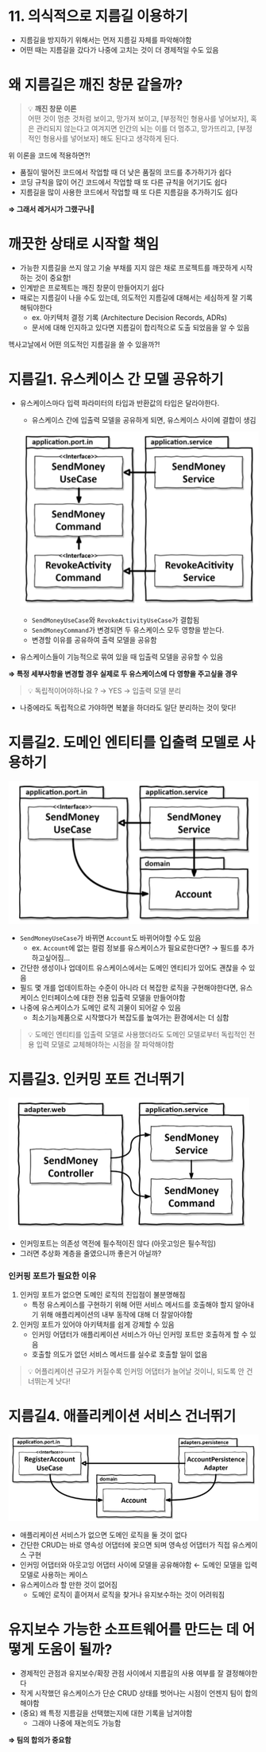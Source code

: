 # 11. 의식적으로 지름길 이용하기

- 지름길을 방지하기 위해서는 먼저 지름길 자체를 파악해야함
- 어떤 때는 지름길을 갔다가 나중에 고치는 것이 더 경제적일 수도 있음

# 왜 지름길은 깨진 창문 같을까?

>💡 **깨진 창문 이론**  
어떤 것이 멈춘 것처럼 보이고, 망가져 보이고, [부정적인 형용사를 넣어보자], 혹은 관리되지 않는다고 여겨지면 인간의 뇌는 이를 더 멈추고, 망가뜨리고, [부정적인 형용사를 넣어보자] 해도 된다고 생각하게 된다.
>

위 이론을 코드에 적용하면?!

- 품질이 떨어진 코드에서 작업할 때 더 낮은 품질의 코드를 추가하기가 쉽다
- 코딩 규칙을 많이 어긴 코드에서 작업할 때 또 다른 규칙을 어기기도 쉽다
- 지름길을 많이 사용한 코드에서 작업할 때 또 다른 지름길을 추가하기도 쉽다

**⇒ 그래서 레거시가 그랬구나🤭**

# 깨끗한 상태로 시작할 책임

- 가능한 지름길을 쓰지 않고 기술 부채를 지지 않은 채로 프로젝트를 깨끗하게 시작하는 것이 중요함!
- 인계받은 프로젝트는 깨진 창문이 만들어지기 쉽다
- 때로는 지름길이 나을 수도 있는데, 의도적인 지름길에 대해서는 세심하게 잘 기록해둬야한다
    - ex. 아키텍처 결정 기록 (Architecture Decision Records, ADRs)
    - 문서에 대해 인지하고 있다면 지름길이 합리적으로 도출 되었음을 알 수 있음

헥사고날에서 어떤 의도적인 지름길을 쓸 수 있을까?!

# 지름길1. 유스케이스 간 모델 공유하기

- 유스케이스마다 입력 파라미터의 타입과 반환값의 타입은 달라야한다.
    - 유스케이스 간에 입출력 모델을 공유하게 되면, 유스케이스 사이에 결합이 생김
    
    ![Untitled](/images/chapter11/Untitled.png)
    
    - `SendMoneyUseCase`와 `RevokeActivityUseCase`가 결합됨
    - `SendMoneyCommand`가 변경되면 두 유스케이스 모두 영향을 받는다.
    - 변경할 이유를 공유하여 출력 모델을 공유함
- 유스케이스들이 기능적으로 묶여 있을 때 입출력 모델을 공유할 수 있음

**⇒ 특정 세부사항을 변경할 경우 실제로 두 유스케이스에 다 영향을 주고싶을 경우**


>💡 독립적이어야하나요 ? → YES → 입출력 모델 분리

- 나중에라도 독립적으로 가야하면 복붙을 하더라도 일단 분리하는 것이 맞다!
>

# 지름길2. 도메인 엔티티를 입출력 모델로 사용하기

![Untitled](/images/chapter11/Untitled%201.png)

- `SendMoneyUseCase`가 바뀌면 `Account`도 바뀌어야할 수도 있음
    - ex. `Account`에 없는 컬럼 정보를 유스케이스가 필요로한다면? → 필드를 추가하고싶어짐…
- 간단한 생성이나 업데이트 유스케이스에서는 도메인 엔티티가 있어도 괜찮을 수 있음
- 필드 몇 개를 업데이트하는 수준이 아니라 더 복잡한 로직을 구현해야한다면, 유스케이스 인터페이스에 대한 전용 입출력 모델을 만들어야함
- 나중에 유스케이스가 도메인 로직 괴물이 되어갈 수 있음
    - 최소기능제품으로 시작했다가 복잡도를 높여가는 환경에서는 더 심함

>💡 도메인 엔티티를 입출력 모델로 사용했더라도 도메인 모델로부터 독립적인 전용 입력 모델로 교체해야하는 시점을 잘 파악해야함
>

# 지름길3. 인커밍 포트 건너뛰기

![Untitled](/images/chapter11/Untitled%202.png)

- 인커밍포트는 의존성 역전에 필수적이진 않다 (아웃고잉은 필수적임)
- 그러면 추상화 계층을 줄였으니까 좋은거 아닐까?

### 인커핑 포트가 필요한 이유

1. 인커밍 포트가 없으면 도메인 로직의 진입점이 불분명해짐
    - 특정 유스케이스를 구현하기 위해 어떤 서비스 메서드를 호출해야 할지 알아내기 위해 애플리케이션의 내부 동작에 대해 더 잘알아야함
2. 인커밍 포트가 있어야 아키텍처를 쉽게 강제할 수 있음
    - 인커밍 어댑터가 애플리케이션 서비스가 아닌 인커밍 포트만 호출하게 할 수 있음
    - 호출할 의도가 없던 서비스 메서드를 실수로 호출할 일이 없음


>💡 어플리케이션 규모가 커질수록 인커밍 어댑터가 늘어날 것이니, 되도록 안 건너뛰는게 낫다!
>

# 지름길4. 애플리케이션 서비스 건너뛰기

![Untitled](/images/chapter11/Untitled%203.png)

- 애플리케이션 서비스가 없으면 도메인 로직을 둘 것이 없다
- 간단한 CRUD는 바로 영속성 어댑터에 꽂으면 되며 영속성 어댑터가 직접 유스케이스 구현
- 인커밍 어댑터와 아웃고잉 어댑터 사이에 모델을 공유해야함 ← 도메인 모델을 입력 모델로 사용하는 케이스
- 유스케이스라 할 만한 것이 없어짐
    - 도메인 로직이 흩어져서 로직을 찾거나 유지보수하는 것이 어려워짐

# 유지보수 가능한 소프트웨어를 만드는 데 어떻게 도움이 될까?

- 경제적인 관점과 유지보수/확장 관점 사이에서 지름길의 사용 여부를 잘 결정해야한다
- 작게 시작했던 유스케이스가 단순 CRUD 상태를 벗어나는 시점이 언젠지 팀이 합의해야함
- (중요) 왜 특정 지름길을 선택했는지에 대한 기록을 남겨야함
    - 그래야 나중에 재논의도 가능함

**⇒ 팀의 합의가 중요함**
